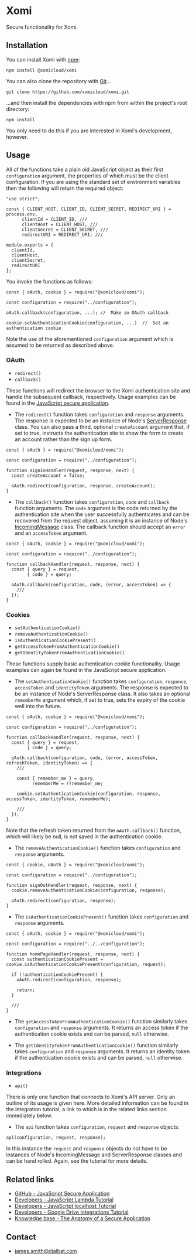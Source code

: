 # Xomi

Secure functionality for Xomi.

## Installation

You can install Xomi with [npm](https://www.npmjs.com/):

    npm install @xomicloud/xomi

You can also clone the repository with [Git](https://git-scm.com/)...

    git clone https://github.com/xomicloud/xomi.git

...and then install the dependencies with npm from within the project's root directory:

    npm install

You only need to do this if you are interested in Xomi's development, however.

## Usage

All of the functions take a plain old JavaScript object as their first `configuration` argument, the properties of which must be the client configuration. If you are using the standard set of environment variables then the following will return the required object:

```
"use strict";

const { CLIENT_HOST, CLIENT_ID, CLIENT_SECRET, REDIRECT_URI } = process.env,
      clientId = CLIENT_ID, ///
      clientHost = CLIENT_HOST, ///
      clientSecret = CLIENT_SECRET, ///
      redirectURI = REDIRECT_URI; ///

module.exports = {
  clientId,
  clientHost,
  clientSecret,
  redirectURI
};
```
You invoke the functions as follows:

```
const { oAuth, cookie } = require("@xomicloud/xomi");

const configuration = require("../configuration");

oAuth.callback(configuration, ...); //  Make an OAuth callback

cookie.setAuthenticationCookie(configuration, ...)  //  Set an authentication cookie
```

Note the use of the aforementioned `configuration` argument which is assumed to be returned as described above.

### OAuth

- `redirect()`
- `callback()`

These functions will redirect the browser to the Xomi authentication site and handle the subsequent callback, respectively. Usage examples can be found in the [JavaScript secure application](https://github.com/xomicloud/javascript-secure-application).

* The `redirect()` function takes `configuration` and `response` arguments. The response is expected to be an instance of Node's [ServerResponse](https://nodejs.org/api/http.html#http_class_http_serverresponse) class. You can also pass a third, optional `createAccount` argument that, if set to true, instructs the authentication site to show the form to create an account rather than the sign up form.

```
const { oAuth } = require("@xomicloud/xomi");

const configuration = require("../configuration");

function signInHandler(request, response, next) {
  const createAccount = false;

  oAuth.redirect(configuration, response, createAccount);
}
```

* The `callback()` function takes `configuration`, `code` and `callback` function arguments. The `code` argument is the code returned by the authentication site when the user successfully authenticates and can be recovered from the request object, assuming it is an instance of Node's [IncomingMessage](https://nodejs.org/api/http.html#http_class_http_incomingmessage) class. The callback function should accept an `error` and an `accessToken` argument.

```
const { oAuth, cookie } = require("@xomicloud/xomi");

const configuration = require("../configuration");

function callbackHandler(request, response, next) {
  const { query } = request,
        { code } = query;

  oAuth.callback(configuration, code, (error, accessToken) => {
    ///
  });
}
```

### Cookies

- `setAuthenticationCookie()`
- `removeAuthenticationCookie()`
- `isAuthenticationCookiePresent()`
- `getAccessTokenFromAuthenticationCookie()`
- `getIdentityTokenFromAuthenticationCookie()`

These functions supply basic authentication cookie functionality. Usage examples can again be found in the JavaScript secure application.

* The `setAuthenticationCookie()` function takes `configuration`, `response`, `accessToken` and `identityToken` arguments. The response is expected to be an instance of Node's ServerResponse class. It also takes an optional `rememberMe` argument which, if set to true, sets the expiry of the cookie well into the future.

```
const { oAuth, cookie } = require("@xomicloud/xomi");

const configuration = require("../configuration");

function callbackHandler(request, response, next) {
  const { query } = request,
        { code } = query;

  oAuth.callback(configuration, code, (error, accessToken, refreshToken, identityToken) => {
    ///

    const { remember_me } = query,
          rememberMe = !!remember_me;

    cookie.setAuthenticationCookie(configuration, response, accessToken, identityToken, rememberMe);

    ///
  });
}
```

Note that the refresh token returned from the `oAuth.callback()` function, which will likely be null, is not saved in the authentication cookie.

* The `removeAuthenticationCookie()` function takes `configuration` and `response` arguments.

```
const { cookie, oAuth } = require("@xomicloud/xomi");

const configuration = require("../configuration");

function signOutHandler(request, response, next) {
  cookie.removeAuthenticationCookie(configuration, response);

  oAuth.redirect(configuration, response);
}
```

* The `isAuthenticationCookiePresent()` function takes `configuration` and `response` arguments.

```
const { oAuth, cookie } = require("@xomicloud/xomi");

const configuration = require("../../configuration");

function homePageHandler(request, response, next) {
  const authenticationCookiePresent = cookie.isAuthenticationCookiePresent(configuration, request);

  if (!authenticationCookiePresent) {
    oAuth.redirect(configuration, response);

    return;
  }

  ///
}
```

* The `getAccessTokenFromAuthenticationCookie()` function similarly takes `configuration` and `response` arguments. It returns an access token if the authentication cookie exists and can be parsed, `null` otherwise.

* The `getIdentityTokenFromAuthenticationCookie()` function similarly takes `configuration` and `response` arguments. It returns an identity token if the authentication cookie exists and can be parsed, `null` otherwise.

### Integrations

- `api()`

There is only one function that connects to Xomi's API server. Only an outline of its usage is given here. More detailed information can be found in the integration tutorial, a link to which is in the related links section immediately below.

* The `api` function takes `configuration`, `request` and `response` objects:
 
```
api(configuration, request, response);
```

In this instance the `request` and `response` objects do not have to be instances of Node's IncomingMessage and ServerResponse classes and can be hand rolled. Again, see the tutorial for more details.

## Related links

* [GitHub - JavaScript Secure Application](https://github.com/xomicloud/javascript-secure-application)
* [Developers - JavaScript Lambda Tutorial](https://developers.xomi.cloud/tutorial/javascript-lambda)
* [Developers - JavaScript localhost Tutorial](https://developers.xomi.cloud/tutorial/javascript-localhost)
* [Developers - Google Drive Integrations Tutorial](https://developers.xomi.cloud/tutorial/google-drive-integration)
* [Knowledge base - The Anatomy of a Secure Application](https://developers.xomi.cloud/knowledge-base/anatomy-of-secure-application)

## Contact

- james.smith@djalbat.com

